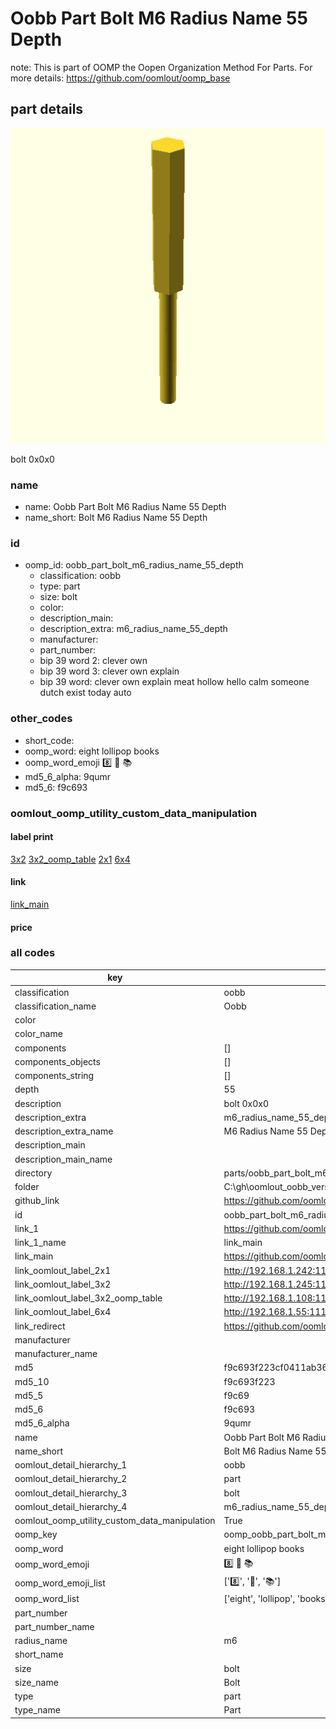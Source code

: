 # Oobb Part Bolt M6 Radius Name 55 Depth  

note: This is part of OOMP the Oopen Organization Method For Parts. For more details: https://github.com/oomlout/oomp_base

##  part details
  

[![](3dpr.png)](3dpr.png)

bolt 0x0x0



### name
* name: Oobb Part Bolt M6 Radius Name 55 Depth
* name_short: Bolt M6 Radius Name 55 Depth
### id
* oomp_id: oobb_part_bolt_m6_radius_name_55_depth
  * classification: oobb
  * type: part
  * size: bolt
  * color: 
  * description_main: 
  * description_extra: m6_radius_name_55_depth
  * manufacturer: 
  * part_number: 
  * bip 39 word 2: clever own
  * bip 39 word 3: clever own explain
  * bip 39 word: clever own explain meat hollow hello calm someone dutch exist today auto

### other_codes
* short_code: 
* oomp_word: eight lollipop books
* oomp_word_emoji :eight: :lollipop: :books:
* md5_6_alpha: 9qumr
* md5_6: f9c693






### oomlout_oomp_utility_custom_data_manipulation
#### label print
[3x2](http://192.168.1.245:1112/?label=oomp%209qumr)
[3x2_oomp_table](http://192.168.1.108:1112/?label=oomp%209qumr)
[2x1](http://192.168.1.242:1112/?label=oomp%209qumr)
[6x4](http://192.168.1.55:1112/?label=oomp%209qumr)    

#### link

[link_main](https://github.com/oomlout/oomlout_oobb_version_4_generated_parts/tree/main/navigation_oomp/oobb/part/bolt//m6_radius_name_55_depth/part)                              

#### price







### all codes 
| key | value |  
| --- | --- |  
| classification | oobb |  
| classification_name | Oobb |  
| color |  |  
| color_name |  |  
| components | [] |  
| components_objects | [] |  
| components_string | [] |  
| depth | 55 |  
| description | bolt 0x0x0 |  
| description_extra | m6_radius_name_55_depth |  
| description_extra_name | M6 Radius Name 55 Depth |  
| description_main |  |  
| description_main_name |  |  
| directory | parts/oobb_part_bolt_m6_radius_name_55_depth |  
| folder | C:\gh\oomlout_oobb_version_4_generated_parts\parts\oobb_part_bolt_m6_radius_name_55_depth |  
| github_link | https://github.com/oomlout/oomlout_oomp_part_src/tree/main/parts/oobb_part_bolt_m6_radius_name_55_depth |  
| id | oobb_part_bolt_m6_radius_name_55_depth |  
| link_1 | https://github.com/oomlout/oomlout_oobb_version_4_generated_parts/tree/main/navigation_oomp/oobb/part/bolt//m6_radius_name_55_depth/part |  
| link_1_name | link_main |  
| link_main | https://github.com/oomlout/oomlout_oobb_version_4_generated_parts/tree/main/navigation_oomp/oobb/part/bolt//m6_radius_name_55_depth/part |  
| link_oomlout_label_2x1 | http://192.168.1.242:1112/?label=oomp%209qumr |  
| link_oomlout_label_3x2 | http://192.168.1.245:1112/?label=oomp%209qumr |  
| link_oomlout_label_3x2_oomp_table | http://192.168.1.108:1112/?label=oomp%209qumr |  
| link_oomlout_label_6x4 | http://192.168.1.55:1112/?label=oomp%209qumr |  
| link_redirect | https://github.com/oomlout/oomlout_oobb_version_4_generated_parts/tree/main/parts/hardware_bolt_m6_55 |  
| manufacturer |  |  
| manufacturer_name |  |  
| md5 | f9c693f223cf0411ab3678a0a1278154 |  
| md5_10 | f9c693f223 |  
| md5_5 | f9c69 |  
| md5_6 | f9c693 |  
| md5_6_alpha | 9qumr |  
| name | Oobb Part Bolt M6 Radius Name 55 Depth |  
| name_short | Bolt M6 Radius Name 55 Depth |  
| oomlout_detail_hierarchy_1 | oobb |  
| oomlout_detail_hierarchy_2 | part |  
| oomlout_detail_hierarchy_3 | bolt |  
| oomlout_detail_hierarchy_4 | m6_radius_name_55_depth |  
| oomlout_oomp_utility_custom_data_manipulation | True |  
| oomp_key | oomp_oobb_part_bolt_m6_radius_name_55_depth |  
| oomp_word | eight lollipop books |  
| oomp_word_emoji | :eight: :lollipop: :books: |  
| oomp_word_emoji_list | [':eight:', ':lollipop:', ':books:'] |  
| oomp_word_list | ['eight', 'lollipop', 'books'] |  
| part_number |  |  
| part_number_name |  |  
| radius_name | m6 |  
| short_name |  |  
| size | bolt |  
| size_name | Bolt |  
| type | part |  
| type_name | Part |  
